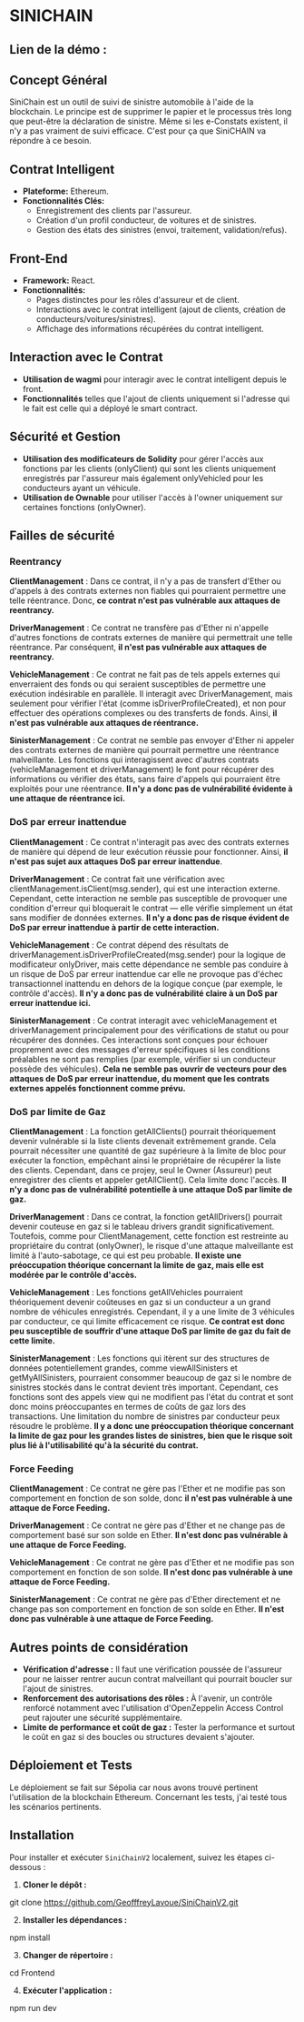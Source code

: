 # SINICHAIN

## Lien de la démo : 

## Concept Général

SiniChain est un outil de suivi de sinistre automobile à l'aide de la blockchain. Le principe est de supprimer le papier et le processus très long que peut-être la déclaration de sinistre. Même si les e-Constats existent, il n'y a pas vraiment de suivi efficace. C'est pour ça que SiniCHAIN va répondre à ce besoin.

## Contrat Intelligent

- **Plateforme:** Ethereum.
- **Fonctionnalités Clés:**
  - Enregistrement des clients par l'assureur.
  - Création d'un profil conducteur, de voitures et de sinistres.
  - Gestion des états des sinistres (envoi, traitement, validation/refus).

## Front-End

- **Framework:** React.
- **Fonctionnalités:**
  - Pages distinctes pour les rôles d'assureur et de client.
  - Interactions avec le contrat intelligent (ajout de clients, création de conducteurs/voitures/sinistres).
  - Affichage des informations récupérées du contrat intelligent.

## Interaction avec le Contrat

- **Utilisation de wagmi** pour interagir avec le contrat intelligent depuis le front.
- **Fonctionnalités** telles que l'ajout de clients uniquement si l'adresse qui le fait est celle qui a déployé le smart contract.

## Sécurité et Gestion

- **Utilisation des modificateurs de Solidity** pour gérer l'accès aux fonctions par les clients (onlyClient) qui sont les clients uniquement enregistrés par l'assureur mais également onlyVehicled pour les conducteurs ayant un véhicule.
- **Utilisation de Ownable** pour utiliser l'accès à l'owner uniquement sur certaines fonctions (onlyOwner).

## Failles de sécurité

### Reentrancy

**ClientManagement** :  Dans ce contrat, il n'y a pas de transfert d'Ether ou d'appels à des contrats externes non fiables qui pourraient permettre une telle réentrance. Donc, **ce contrat n'est pas vulnérable aux attaques de reentrancy.**

**DriverManagement** : Ce contrat ne transfère pas d'Ether ni n'appelle d'autres fonctions de contrats externes de manière qui permettrait une telle réentrance. Par conséquent, **il n'est pas vulnérable aux attaques de reentrancy.**

**VehicleManagement** : Ce contrat ne fait pas de tels appels externes qui enverraient des fonds ou qui seraient susceptibles de permettre une exécution indésirable en parallèle. Il interagit avec DriverManagement, mais seulement pour vérifier l'état (comme isDriverProfileCreated), et non pour effectuer des opérations complexes ou des transferts de fonds. Ainsi, **il n'est pas vulnérable aux attaques de réentrance.**

**SinisterManagement** : Ce contrat ne semble pas envoyer d'Ether ni appeler des contrats externes de manière qui pourrait permettre une réentrance malveillante. Les fonctions qui interagissent avec d'autres contrats (vehicleManagement et driverManagement) le font pour récupérer des informations ou vérifier des états, sans faire d'appels qui pourraient être exploités pour une réentrance. **Il n'y a donc pas de vulnérabilité évidente à une attaque de réentrance ici.**

### DoS par erreur inattendue

**ClientManagement** : Ce contrat n'interagit pas avec des contrats externes de manière qui dépend de leur exécution réussie pour fonctionner. Ainsi, **il n'est pas sujet aux attaques DoS par erreur inattendue**.

**DriverManagement** : Ce contrat fait une vérification avec clientManagement.isClient(msg.sender), qui est une interaction externe. Cependant, cette interaction ne semble pas susceptible de provoquer une condition d'erreur qui bloquerait le contrat — elle vérifie simplement un état sans modifier de données externes. **Il n'y a donc pas de risque évident de DoS par erreur inattendue à partir de cette interaction.**

**VehicleManagement** : Ce contrat dépend des résultats de driverManagement.isDriverProfileCreated(msg.sender) pour la logique de modificateur onlyDriver, mais cette dépendance ne semble pas conduire à un risque de DoS par erreur inattendue car elle ne provoque pas d'échec transactionnel inattendu en dehors de la logique conçue (par exemple, le contrôle d'accès). **Il n'y a donc pas de vulnérabilité claire à un DoS par erreur inattendue ici.**

**SinisterManagement** : Ce contrat interagit avec vehicleManagement et driverManagement principalement pour des vérifications de statut ou pour récupérer des données. Ces interactions sont conçues pour échouer proprement avec des messages d'erreur spécifiques si les conditions préalables ne sont pas remplies (par exemple, vérifier si un conducteur possède des véhicules). **Cela ne semble pas ouvrir de vecteurs pour des attaques de DoS par erreur inattendue, du moment que les contrats externes appelés fonctionnent comme prévu.**

### DoS par limite de Gaz

**ClientManagement** : La fonction getAllClients() pourrait théoriquement devenir vulnérable si la liste clients devenait extrêmement grande. Cela pourrait nécessiter une quantité de gaz supérieure à la limite de bloc pour exécuter la fonction, empêchant ainsi le propriétaire de récupérer la liste des clients. Cependant, dans ce projey, seul le Owner (Assureur) peut enregistrer des clients et appeler getAllClient(). Cela limite donc l'accès. **Il n'y a donc pas de vulnérabilité potentielle à une attaque DoS par limite de gaz.**

**DriverManagement** : Dans ce contrat, la fonction getAllDrivers() pourrait devenir couteuse en gaz si le tableau drivers grandit significativement. Toutefois, comme pour ClientManagement, cette fonction est restreinte au propriétaire du contrat (onlyOwner), le risque d'une attaque malveillante est limité à l'auto-sabotage, ce qui est peu probable. **Il existe une préoccupation théorique concernant la limite de gaz, mais elle est modérée par le contrôle d'accès.**

**VehicleManagement** : Les fonctions getAllVehicles pourraient théoriquement devenir coûteuses en gaz si un conducteur a un grand nombre de véhicules enregistrés. Cependant, il y a une limite de 3 véhicules par conducteur, ce qui limite efficacement ce risque. **Ce contrat est donc peu susceptible de souffrir d'une attaque DoS par limite de gaz du fait de cette limite.**

**SinisterManagement** : Les fonctions qui itèrent sur des structures de données potentiellement grandes, comme viewAllSinisters et getMyAllSinisters, pourraient consommer beaucoup de gaz si le nombre de sinistres stockés dans le contrat devient très important. Cependant, ces fonctions sont des appels view qui ne modifient pas l'état du contrat et sont donc moins préoccupantes en termes de coûts de gaz lors des transactions. Une limitation du nombre de sinistres par conducteur peux résoudre le problème. **Il y a donc une préoccupation théorique concernant la limite de gaz pour les grandes listes de sinistres, bien que le risque soit plus lié à l'utilisabilité qu'à la sécurité du contrat.**

### Force Feeding

**ClientManagement** : Ce contrat ne gère pas l'Ether et ne modifie pas son comportement en fonction de son solde, donc **il n'est pas vulnérable à une attaque de Force Feeding.**

**DriverManagement** : Ce contrat ne gère pas d'Ether et ne change pas de comportement basé sur son solde en Ether. **Il n'est donc pas vulnérable à une attaque de Force Feeding.**

**VehicleManagement** : Ce contrat ne gère pas d'Ether et ne modifie pas son comportement en fonction de son solde. **Il n'est donc pas vulnérable à une attaque de Force Feeding.**

**SinisterManagement** : Ce contrat ne gère pas d'Ether directement et ne change pas son comportement en fonction de son solde en Ether. **Il n'est donc pas vulnérable à une attaque de Force Feeding.**

## Autres points de considération

- **Vérification d'adresse :** Il faut une vérification poussée de l'assureur pour ne laisser rentrer aucun contrat malveillant qui pourrait boucler sur l'ajout de sinistres.
- **Renforcement des autorisations des rôles :** À l'avenir, un contrôle renforcé notamment avec l'utilisation d'OpenZeppelin Access Control peut rajouter une sécurité supplémentaire.
- **Limite de performance et coût de gaz :** Tester la performance et surtout le coût en gaz si des boucles ou structures devaient s'ajouter.

## Déploiement et Tests

Le déploiement se fait sur Sépolia car nous avons trouvé pertinent l'utilisation de la blockchain Ethereum. Concernant les tests, j'ai testé tous les scénarios pertinents.

## Installation

Pour installer et exécuter `SiniChainV2` localement, suivez les étapes ci-dessous :

1. **Cloner le dépôt :**

git clone https://github.com/GeofffreyLavoue/SiniChainV2.git

2. **Installer les dépendances :**

npm install

3. **Changer de répertoire :**

cd Frontend

4. **Exécuter l'application :**

npm run dev

